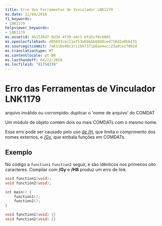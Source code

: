 ```yaml
---
title: Erro das Ferramentas de Vinculador LNK1179
ms.date: 11/04/2016
f1_keywords:
- LNK1179
helpviewer_keywords:
- LNK1179
ms.assetid: 4b1536d7-0d3d-4f29-a9c1-6fa5cf6cb665
ms.openlocfilehash: d85693cec11ef53a6bbbb60d8ced716d2a0bb131
ms.sourcegitcommit: 7a6116e48c3c11b97371b8ae4ecc23adce1f092d
ms.translationtype: MT
ms.contentlocale: pt-BR
ms.lasthandoff: 04/22/2020
ms.locfileid: "81754339"
---
```

# <a name="linker-tools-error-lnk1179"></a>Erro das Ferramentas de Vinculador LNK1179

arquivo inválido ou corrompido: duplicar o 'nome de arquivo' do COMDAT

Um módulo de objeto contém dois ou mais COMDATs com o mesmo nome.

Esse erro pode ser causado pelo uso [de /H](../../build/reference/h-restrict-length-of-external-names.md), que limita o comprimento dos nomes externos, e [/Gy](../../build/reference/gy-enable-function-level-linking.md), que embala funções em COMDATs.

## <a name="example"></a>Exemplo

No código a `function1` `function2` seguir, e são idênticos nos primeiros oito caracteres. Compilar com **/Gy** e **/H8** produz um erro de link.

```cpp
void function1(void);
void function2(void);

int main() {
    function1();
    function2();
}

void function1(void) {}
void function2(void) {}
```
